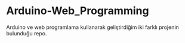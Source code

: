 # Arduino-Web_Programming
 Arduino ve web programlama kullanarak geliştirdiğim iki farklı projenin bulunduğu repo.
